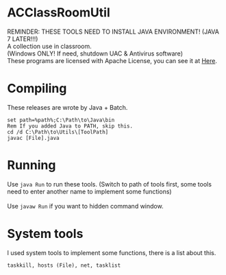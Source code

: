 <!-- 
   Copyright (C) 2011-2014 AC Inc. (Andy Cheung)

   Licensed under the Apache License, Version 2.0 (the "License");
   you may not use this file except in compliance with the License.
   You may obtain a copy of the License at

       http://www.apache.org/licenses/LICENSE-2.0

   Unless required by applicable law or agreed to in writing, software
   distributed under the License is distributed on an "AS IS" BASIS,
   WITHOUT WARRANTIES OR CONDITIONS OF ANY KIND, either express or implied.
   See the License for the specific language governing permissions and
   limitations under the License.
-->

ACClassRoomUtil
============
REMINDER: THESE TOOLS NEED TO INSTALL JAVA ENVIRONMENT! (JAVA 7 LATER!!!)<br>
A collection use in classroom.<br>
(Windows ONLY! If need, shutdown UAC & Antivirus software)<br>
These programs are licensed with Apache License, you can see it at <a href="https://github.com/win120a/ACClassRoomUtil/blob/master/LICENSE">Here</a>.

Compiling
=========

These releases are wrote by Java + Batch.

```Batchfile
set path=%path%;C:\Path\to\Java\bin
Rem If you added Java to PATH, skip this.
cd /d C:\Path\to\Utils\[ToolPath]
javac [File].java
```

Running
========
Use `java Run` to run these tools. (Switch to path of tools first, some tools need to enter another name to implement some functions)
<br><br>
Use `javaw Run` if you want to hidden command window.

System tools
========
I used system tools to implement some functions, there is a list about this.
```
taskkill, hosts (File), net, tasklist
```
